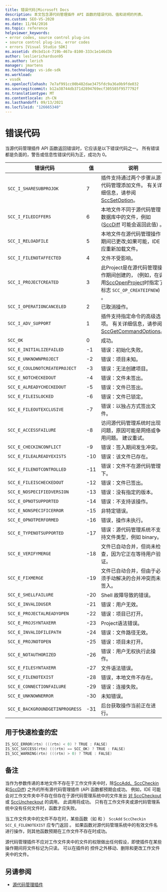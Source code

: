 ```yaml
---
title: 错误代码|Microsoft Docs
description: 本文包含源代码管理插件 API 函数的错误代码、值和说明的列表。
ms.custom: SEO-VS-2020
ms.date: 11/04/2016
ms.topic: reference
helpviewer_keywords:
- error codes, source control plug-ins
- source control plug-ins, error codes
- errors [Visual Studio SDK]
ms.assetid: d9cbd1c4-719b-467a-8100-333c1e146d3b
author: leslierichardson95
ms.author: lerich
manager: jmartens
ms.technology: vs-ide-sdk
ms.workload:
- vssdk
ms.openlocfilehash: 7e7af991cc00b482dae3475fdc9a36a9b9fde032
ms.sourcegitcommit: b12a38744db371d2894769ecf305585f9577792f
ms.translationtype: MT
ms.contentlocale: zh-CN
ms.lasthandoff: 09/13/2021
ms.locfileid: "126665340"
---
```

# <a name="error-codes"></a>错误代码
当源代码管理插件 API 函数返回错误时，它应该是以下错误代码之一。 所有错误都是负面的，警告或信息性错误代码为正，成功为 0。

|错误代码|值|说明|
|----------------|-----------|-----------------|
|`SCC_I_SHARESUBPROJOK`|7|插件支持通过两个步骤从源代码管理添加文件。 有关详细信息，请参阅 [SccSetOption](../extensibility/sccsetoption-function.md)。|
|`SCC_I_FILEDIFFERS`|6|本地文件不同于源代码管理数据库中的文件，例如 ([SccDiff](../extensibility/sccdiff-function.md) 可能会返回此值) 。|
|`SCC_I_RELOADFILE`|5|本地文件在源代码管理操作期间已更改;如果可能，IDE 应重新加载文件。|
|`SCC_I_FILENOTAFFECTED`|4|文件不受影响。|
|`SCC_I_PROJECTCREATED`|3|此Project是在源代码管理操作期间创建的， (例如，在调用[SccOpenProject](../extensibility/sccopenproject-function.md)时指定了 标志 `SCC_OP_CREATEIFNEW`) 。|
|`SCC_I_OPERATIONCANCELED`|2|已取消操作。|
|`SCC_I_ADV_SUPPORT`|1|插件支持指定命令的高级选项。 有关详细信息，请参阅 [SccGetCommandOptions](../extensibility/sccgetcommandoptions-function.md)。|
|`SCC_OK`|0|成功。|
|`SCC_E_INITIALIZEFAILED`|-1|错误：初始化失败。|
|`SCC_E_UNKNOWNPROJECT`|-2|错误：项目未知。|
|`SCC_E_COULDNOTCREATEPROJECT`|-3|错误：无法创建项目。|
|`SCC_E_NOTCHECKEDOUT`|-4|错误：文件未签出。|
|`SCC_E_ALREADYCHECKEDOUT`|-5|错误：文件已签出。|
|`SCC_E_FILEISLOCKED`|-6|错误：文件已锁定。|
|`SCC_E_FILEOUTEXCLUSIVE`|-7|错误：以独占方式签出文件。|
|`SCC_E_ACCESSFAILURE`|-8|访问源代码管理系统时出现问题，原因可能是网络或争用问题。 建议重试。|
|`SCC_E_CHECKINCONFLICT`|-9|错误：签入期间发生冲突。|
|`SCC_E_FILEALREADYEXISTS`|-10|错误：该文件已存在。|
|`SCC_E_FILENOTCONTROLLED`|-11|错误：文件不在源代码管理下。|
|`SCC_E_FILEISCHECKEDOUT`|-12|错误：文件已签出。|
|`SCC_E_NOSPECIFIEDVERSION`|-13|错误：没有指定的版本。|
|`SCC_E_OPNOTSUPPORTED`|-14|错误：不支持该操作。|
|`SCC_E_NONSPECIFICERROR`|-15|非特定错误。|
|`SCC_E_OPNOTPERFORMED`|-16|错误，操作未执行。|
|`SCC_E_TYPENOTSUPPORTED`|-17|错误：源代码管理系统不支持文件类型，例如 binary。|
|`SCC_E_VERIFYMERGE`|-18|文件已自动合并，但尚未检查，因为它正在等待用户验证。|
|`SCC_E_FIXMERGE`|-19|文件已自动合并，但由于必须手动解决的合并冲突而未签入。|
|`SCC_E_SHELLFAILURE`|-20|Shell 故障导致的错误。|
|`SCC_E_INVALIDUSER`|-21|错误：用户无效。|
|`SCC_E_PROJECTALREADYOPEN`|-22|错误：项目已打开。|
|`SCC_E_PROJSYNTAXERR`|-23|Project语法错误。|
|`SCC_E_INVALIDFILEPATH`|-24|错误：文件路径无效。|
|`SCC_E_PROJNOTOPEN`|-25|错误：项目未打开。|
|`SCC_E_NOTAUTHORIZED`|-26|错误：用户无权执行此操作。|
|`SCC_E_FILESYNTAXERR`|-27|文件语法错误。|
|`SCC_E_FILENOTEXIST`|-28|错误，本地文件不存在。|
|`SCC_E_CONNECTIONFAILURE`|-29|错误：连接失败。|
|`SCC_E_UNKNOWNERROR`|-30|未知错误。|
|`SCC_E_BACKGROUNDGETINPROGRESS`|-31|后台获取操作当前正在进行。|

## <a name="macros-provided-for-quick-checking"></a>用于快速检查的宏

```cpp
IS_SCC_ERROR(rtn) (((rtn) < 0) ? TRUE : FALSE)
IS_SCC_SUCCESS(rtn) (((rtn) == SCC_OK) ? TRUE : FALSE)
IS_SCC_WARNING(rtn) (((rtn) > 0) ? TRUE : FALSE)
```

## <a name="remarks"></a>备注
 当作为参数传递的本地文件不存在于工作文件夹中时，除[SccAdd、SccCheckin](../extensibility/sccadd-function.md)和[SccDiff](../extensibility/sccdiff-function.md)) 之外的所有源代码管理插件 (API 函数都预期会成功。 [](../extensibility/scccheckin-function.md) 例如，IDE 可能会对工作文件夹中不存在但存在于源代码管理系统中的文件发出 [对 SccCheckout](../extensibility/scccheckout-function.md) 或 [SccUncheckout](../extensibility/sccuncheckout-function.md) 的调用。 此调用将成功。 只有在工作文件夹或源代码管理系统中没有任何文件时，函数才应失败。

 当工作文件夹中的文件不存在时，某些函数（如 和 ） `SccAdd` `SccCheckin` `SCC_E_FILENOTEXIST` 应专门返回 。 如果函数对源代码管理系统中的有效文件名进行操作，则其他函数预期在工作文件不存在时成功。

 源代码管理插件不应对工作文件夹中的文件的权限做出任何假设，即使插件在某些操作期间将文件标记为只读。 可以在插件的 控件之外移动、删除和更改工作文件夹中的文件。

## <a name="see-also"></a>另请参阅
- [源代码管理插件](../extensibility/source-control-plug-ins.md)
